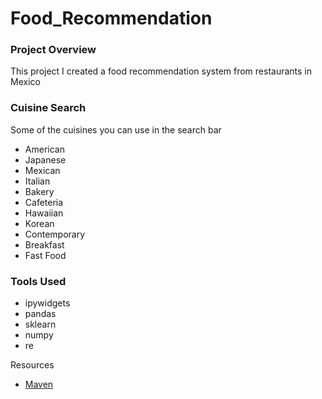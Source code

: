 # Food_Recommendation

### Project Overview
This project I created a food recommendation system from restaurants in Mexico



### Cuisine Search
Some of the cuisines you can use in the search bar
- American
- Japanese
- Mexican
- Italian
- Bakery
- Cafeteria 
- Hawaiian
- Korean
- Contemporary 
- Breakfast
- Fast Food 




### Tools Used 
- ipywidgets
- pandas
- sklearn
- numpy
- re



Resources
- [Maven](https://www.mavenanalytics.io/data-playground?page=2&pageSize=5)


